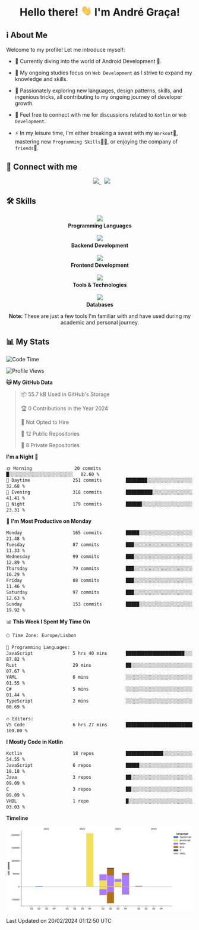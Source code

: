 <h1 align="center">Hello there! <img src="https://raw.githubusercontent.com/ABSphreak/ABSphreak/master/gifs/Hi.gif" width="30"> I'm André Graça!</h1>

## ℹ️ About Me

Welcome to my profile! Let me introduce myself:

- 🔭 Currently diving into the world of Android Development 📱.

- 🌱 My ongoing studies focus on `Web Development` as I strive to expand my knowledge and skills.
 
- 🚀 Passionately exploring new languages, design patterns, skills, and ingenious tricks, all contributing to my ongoing journey of developer growth.

- 💬 Feel free to connect with me for discussions related to `Kotlin` or `Web Development`.

- ⚡ In my leisure time, I'm either breaking a sweat with my `Workout`💪, mastering new `Programming Skills`👨‍💻, or enjoying the company of `friends`👥.

## 🤝 Connect with me

<p align="center">
  <a style="margin-left: 10px;" target="_blank" href="mailto:sindrome.gracinha@gmail.com">
    <img width="50px" src="https://play-lh.googleusercontent.com/KSuaRLiI_FlDP8cM4MzJ23ml3og5Hxb9AapaGTMZ2GgR103mvJ3AAnoOFz1yheeQBBI">
  </a>
  <a style="margin-left: 10px;" target="_blank" href="https://twitter.com/Andre_Graca3">
    <img src="https://skillicons.dev/icons?i=twitter">
  </a>
</p>

## 🛠️ Skills

<div align="center">
  <p align="center">
    <img src="https://skillicons.dev/icons?i=kotlin,java,js,ts,python,c&perline=6" /><br/>
    <b>Programming Languages</b><br/><br/>
    <img src="https://skillicons.dev/icons?i=spring,nodejs,express&perline=5" /><br/>
    <b>Backend Development</b><br/><br/>
    <img src="https://skillicons.dev/icons?i=react,nextjs,html,css,bootstrap,tailwind&perline=6" /><br/>
    <b>Frontend Development</b><br/><br/>
    <img src="https://skillicons.dev/icons?i=docker,linux,bash,git,github,androidstudio,jenkins,postman&perline=9" /><br/>
    <b>Tools & Technologies</b><br/><br/>
    <img src="https://skillicons.dev/icons?i=postgres,mongodb&perline=2" /><br/>
    <b>Databases</b>
  </p> 
  <p align="center"><b>Note:</b> These are just a few tools I'm familiar with and have used during my academic and personal journey.</p>
</div>

## 📊 My Stats

<!--START_SECTION:waka-->
![Code Time](http://img.shields.io/badge/Code%20Time-676%20hrs%2059%20mins-blue)

![Profile Views](http://img.shields.io/badge/Profile%20Views-8-blue)

**🐱 My GitHub Data** 

> 📦 55.7 kB Used in GitHub's Storage 
 > 
> 🏆 0 Contributions in the Year 2024
 > 
> 🚫 Not Opted to Hire
 > 
> 📜 12 Public Repositories 
 > 
> 🔑 8 Private Repositories 
 > 
**I'm a Night 🦉** 

```text
🌞 Morning                20 commits          █░░░░░░░░░░░░░░░░░░░░░░░░   02.60 % 
🌆 Daytime                251 commits         ████████░░░░░░░░░░░░░░░░░   32.68 % 
🌃 Evening                318 commits         ██████████░░░░░░░░░░░░░░░   41.41 % 
🌙 Night                  179 commits         ██████░░░░░░░░░░░░░░░░░░░   23.31 % 
```
📅 **I'm Most Productive on Monday** 

```text
Monday                   165 commits         █████░░░░░░░░░░░░░░░░░░░░   21.48 % 
Tuesday                  87 commits          ███░░░░░░░░░░░░░░░░░░░░░░   11.33 % 
Wednesday                99 commits          ███░░░░░░░░░░░░░░░░░░░░░░   12.89 % 
Thursday                 79 commits          ███░░░░░░░░░░░░░░░░░░░░░░   10.29 % 
Friday                   88 commits          ███░░░░░░░░░░░░░░░░░░░░░░   11.46 % 
Saturday                 97 commits          ███░░░░░░░░░░░░░░░░░░░░░░   12.63 % 
Sunday                   153 commits         █████░░░░░░░░░░░░░░░░░░░░   19.92 % 
```


📊 **This Week I Spent My Time On** 

```text
🕑︎ Time Zone: Europe/Lisbon

💬 Programming Languages: 
JavaScript               5 hrs 40 mins       ██████████████████████░░░   87.82 % 
Rust                     29 mins             ██░░░░░░░░░░░░░░░░░░░░░░░   07.67 % 
YAML                     6 mins              ░░░░░░░░░░░░░░░░░░░░░░░░░   01.55 % 
C#                       5 mins              ░░░░░░░░░░░░░░░░░░░░░░░░░   01.44 % 
TypeScript               2 mins              ░░░░░░░░░░░░░░░░░░░░░░░░░   00.69 % 

🔥 Editors: 
VS Code                  6 hrs 27 mins       █████████████████████████   100.00 % 
```

**I Mostly Code in Kotlin** 

```text
Kotlin                   18 repos            ██████████████░░░░░░░░░░░   54.55 % 
JavaScript               6 repos             █████░░░░░░░░░░░░░░░░░░░░   18.18 % 
Java                     3 repos             ██░░░░░░░░░░░░░░░░░░░░░░░   09.09 % 
C                        3 repos             ██░░░░░░░░░░░░░░░░░░░░░░░   09.09 % 
VHDL                     1 repo              █░░░░░░░░░░░░░░░░░░░░░░░░   03.03 % 
```



**Timeline**

![Lines of Code chart](https://raw.githubusercontent.com/AndreGraca3/AndreGraca3/main/assets/bar_graph.png)


 Last Updated on 20/02/2024 01:12:50 UTC
<!--END_SECTION:waka-->

